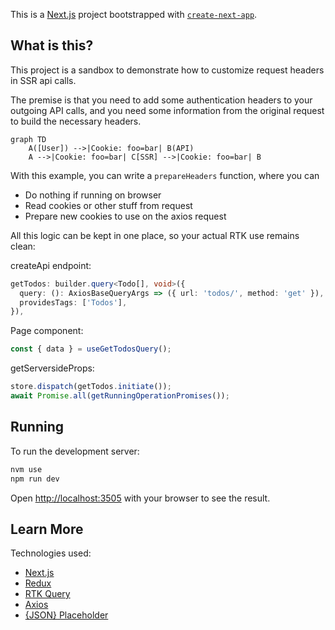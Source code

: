 This is a [Next.js](https://nextjs.org/) project bootstrapped with [`create-next-app`](https://github.com/vercel/next.js/tree/canary/packages/create-next-app).

## What is this?

This project is a sandbox to demonstrate how to customize request headers in
SSR api calls.

The premise is that you need to add some authentication headers to your
outgoing API calls, and you need some information from the original request to
build the necessary headers.

```mermaid
graph TD
    A([User]) -->|Cookie: foo=bar| B(API)
    A -->|Cookie: foo=bar| C[SSR] -->|Cookie: foo=bar| B
```

With this example, you can write a `prepareHeaders` function, where you can
- Do nothing if running on browser
- Read cookies or other stuff from request
- Prepare new cookies to use on the axios request

All this logic can be kept in one place, so your actual RTK use remains clean:

createApi endpoint:
```ts
getTodos: builder.query<Todo[], void>({
  query: (): AxiosBaseQueryArgs => ({ url: 'todos/', method: 'get' }),
  providesTags: ['Todos'],
}),
```

Page component:
```ts
const { data } = useGetTodosQuery();
```

getServersideProps:
```ts
store.dispatch(getTodos.initiate());
await Promise.all(getRunningOperationPromises());
```

## Running

To run the development server:

```bash
nvm use
npm run dev
```

Open [http://localhost:3505](http://localhost:3505) with your browser to see the result.

## Learn More

Technologies used:

- [Next.js](https://nextjs.org/)
- [Redux](https://redux.js.org/)
- [RTK Query](https://redux-toolkit.js.org/rtk-query/overview)
- [Axios](https://axios-http.com/)
- [{JSON} Placeholder](https://jsonplaceholder.typicode.com/)
